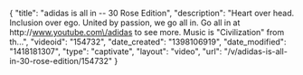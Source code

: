 {
    "title": "adidas is all in -- 30 Rose Edition",
    "description": "Heart over head. Inclusion over ego. United by passion, we go all in. Go all in at http:\/\/www.youtube.com\/adidas to see more. Music is \"Civilization\" from th...",
    "videoid": "154732",
    "date_created": "1398106919",
    "date_modified": "1418181307",
    "type": "captivate",
    "layout": "video",
    "url": "\/v\/adidas-is-all-in-30-rose-edition\/154732"
}